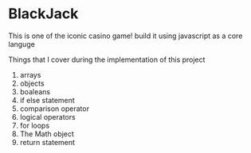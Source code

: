 # BlackJack
This is one of the iconic casino game! build it using javascript as a core languge

Things that I cover during the implementation of this project

1. arrays
2. objects
3. boaleans
4. if else statement
5. comparison operator
6. logical operators
7. for loops
8. The Math object
9. return statement
